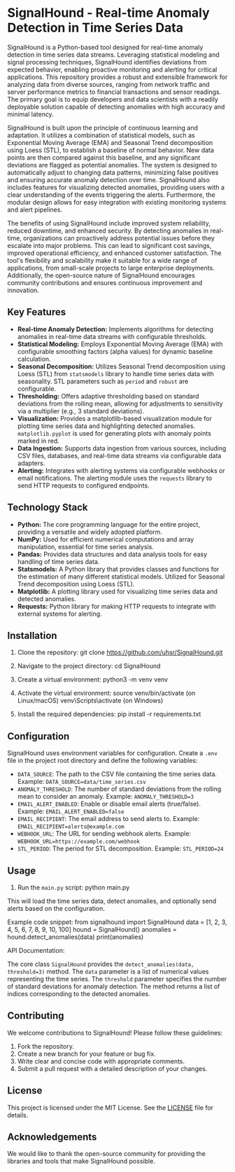 # SignalHound - Real-time Anomaly Detection in Time Series Data

SignalHound is a Python-based tool designed for real-time anomaly detection in time series data streams. Leveraging statistical modeling and signal processing techniques, SignalHound identifies deviations from expected behavior, enabling proactive monitoring and alerting for critical applications. This repository provides a robust and extensible framework for analyzing data from diverse sources, ranging from network traffic and server performance metrics to financial transactions and sensor readings. The primary goal is to equip developers and data scientists with a readily deployable solution capable of detecting anomalies with high accuracy and minimal latency.

SignalHound is built upon the principle of continuous learning and adaptation. It utilizes a combination of statistical models, such as Exponential Moving Average (EMA) and Seasonal Trend decomposition using Loess (STL), to establish a baseline of normal behavior. New data points are then compared against this baseline, and any significant deviations are flagged as potential anomalies. The system is designed to automatically adjust to changing data patterns, minimizing false positives and ensuring accurate anomaly detection over time. SignalHound also includes features for visualizing detected anomalies, providing users with a clear understanding of the events triggering the alerts. Furthermore, the modular design allows for easy integration with existing monitoring systems and alert pipelines.

The benefits of using SignalHound include improved system reliability, reduced downtime, and enhanced security. By detecting anomalies in real-time, organizations can proactively address potential issues before they escalate into major problems. This can lead to significant cost savings, improved operational efficiency, and enhanced customer satisfaction. The tool's flexibility and scalability make it suitable for a wide range of applications, from small-scale projects to large enterprise deployments. Additionally, the open-source nature of SignalHound encourages community contributions and ensures continuous improvement and innovation.

## Key Features

*   **Real-time Anomaly Detection:** Implements algorithms for detecting anomalies in real-time data streams with configurable thresholds.
*   **Statistical Modeling:** Employs Exponential Moving Average (EMA) with configurable smoothing factors (alpha values) for dynamic baseline calculation.
*   **Seasonal Decomposition:** Utilizes Seasonal Trend decomposition using Loess (STL) from `statsmodels` library to handle time series data with seasonality. STL parameters such as `period` and `robust` are configurable.
*   **Thresholding:** Offers adaptive thresholding based on standard deviations from the rolling mean, allowing for adjustments to sensitivity via a multiplier (e.g., 3 standard deviations).
*   **Visualization:** Provides a matplotlib-based visualization module for plotting time series data and highlighting detected anomalies. `matplotlib.pyplot` is used for generating plots with anomaly points marked in red.
*   **Data Ingestion:** Supports data ingestion from various sources, including CSV files, databases, and real-time data streams via configurable data adapters.
*   **Alerting:** Integrates with alerting systems via configurable webhooks or email notifications. The alerting module uses the `requests` library to send HTTP requests to configured endpoints.

## Technology Stack

*   **Python:** The core programming language for the entire project, providing a versatile and widely adopted platform.
*   **NumPy:** Used for efficient numerical computations and array manipulation, essential for time series analysis.
*   **Pandas:** Provides data structures and data analysis tools for easy handling of time series data.
*   **Statsmodels:** A Python library that provides classes and functions for the estimation of many different statistical models. Utilized for Seasonal Trend decomposition using Loess (STL).
*   **Matplotlib:** A plotting library used for visualizing time series data and detected anomalies.
*   **Requests:** Python library for making HTTP requests to integrate with external systems for alerting.

## Installation

1.  Clone the repository:
    git clone https://github.com/uhsr/SignalHound.git

2.  Navigate to the project directory:
    cd SignalHound

3.  Create a virtual environment:
    python3 -m venv venv

4.  Activate the virtual environment:
    source venv/bin/activate (on Linux/macOS)
    venv\Scripts\activate (on Windows)

5.  Install the required dependencies:
    pip install -r requirements.txt

## Configuration

SignalHound uses environment variables for configuration. Create a `.env` file in the project root directory and define the following variables:

*   `DATA_SOURCE`: The path to the CSV file containing the time series data. Example: `DATA_SOURCE=data/time_series.csv`
*   `ANOMALY_THRESHOLD`: The number of standard deviations from the rolling mean to consider an anomaly. Example: `ANOMALY_THRESHOLD=3`
*   `EMAIL_ALERT_ENABLED`: Enable or disable email alerts (true/false). Example: `EMAIL_ALERT_ENABLED=false`
*   `EMAIL_RECIPIENT`: The email address to send alerts to. Example: `EMAIL_RECIPIENT=alerts@example.com`
*   `WEBHOOK_URL`: The URL for sending webhook alerts. Example: `WEBHOOK_URL=https://example.com/webhook`
*   `STL_PERIOD`: The period for STL decomposition. Example: `STL_PERIOD=24`

## Usage

1.  Run the `main.py` script:
    python main.py

This will load the time series data, detect anomalies, and optionally send alerts based on the configuration.

Example code snippet:
from signalhound import SignalHound
data = [1, 2, 3, 4, 5, 6, 7, 8, 9, 10, 100]
hound = SignalHound()
anomalies = hound.detect_anomalies(data)
print(anomalies)

API Documentation:

The core class `SignalHound` provides the `detect_anomalies(data, threshold=3)` method. The `data` parameter is a list of numerical values representing the time series. The `threshold` parameter specifies the number of standard deviations for anomaly detection. The method returns a list of indices corresponding to the detected anomalies.

## Contributing

We welcome contributions to SignalHound! Please follow these guidelines:

1.  Fork the repository.
2.  Create a new branch for your feature or bug fix.
3.  Write clear and concise code with appropriate comments.
4.  Submit a pull request with a detailed description of your changes.

## License

This project is licensed under the MIT License. See the [LICENSE](https://github.com/uhsr/SignalHound/blob/main/LICENSE) file for details.

## Acknowledgements

We would like to thank the open-source community for providing the libraries and tools that make SignalHound possible.